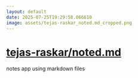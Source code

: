 ```yaml
---
layout: default
date: 2025-07-25T19:29:58.066610
image: assets/tejas-raskar_noted.md_cropped.png
---
```


# [tejas-raskar/noted.md](https://github.com/tejas-raskar/noted.md)

notes app using markdown files
